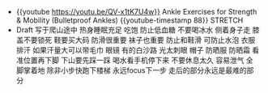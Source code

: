 - {{youtube https://youtu.be/QV-x1tK7U4w}} Ankle Exercises for Strength & Mobility (Bulletproof Ankles)
  {{youtube-timestamp 88}} STRETCH
- Draft 写于爬山途中
  热身睡眠充足
  吃饱 防止低血糖
  不要喝冰水
  侧着身子走
  膝盖不要锁死
  鞋要买大码 防滑很重要
  袜子也重要 防止和鞋滑 可防止水泡
  衣服 排汗 如果汗量大可以带毛巾
  眼镜 有的白沙路 光太刺眼
  帽子 防晒服 防晒霜
  看准位置再下脚 下山要先踩一踩
  喝水看手机停下来
  不要休息太久 容易泄气
  全脚掌着地 除非小步快跑下楼梯
  永远focus下一步
  走后的部分永远是最难的部分